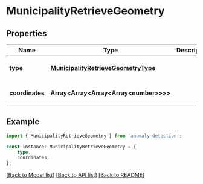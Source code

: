 # MunicipalityRetrieveGeometry


## Properties

Name | Type | Description | Notes
------------ | ------------- | ------------- | -------------
**type** | [**MunicipalityRetrieveGeometryType**](MunicipalityRetrieveGeometryType.md) |  | [optional] [default to undefined]
**coordinates** | **Array&lt;Array&lt;Array&lt;Array&lt;number&gt;&gt;&gt;&gt;** |  | [optional] [default to undefined]

## Example

```typescript
import { MunicipalityRetrieveGeometry } from 'anomaly-detection';

const instance: MunicipalityRetrieveGeometry = {
    type,
    coordinates,
};
```

[[Back to Model list]](../README.md#documentation-for-models) [[Back to API list]](../README.md#documentation-for-api-endpoints) [[Back to README]](../README.md)
